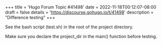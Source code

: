 +++
title = 'Hugo Forum Topic #41498'
date = 2022-11-18T00:12:07-08:00
draft = false
details = 'https://discourse.gohugo.io/t/41498'
description = "Difference testing"
+++

See the bash script (test.sh) in the root of the project directory.

Make sure you declare the project_dir in the main() function before testing.
